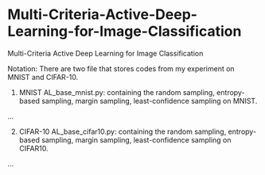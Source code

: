 # Multi-Criteria-Active-Deep-Learning-for-Image-Classification
Multi-Criteria Active Deep Learning for Image Classification

Notation:
There are two file that stores codes from my experiment on MNIST and CIFAR-10.
1. MNIST
AL_base_mnist.py:  containing the random sampling, entropy-based sampling, margin sampling, least-confidence sampling on MNIST.

...

2. CIFAR-10
AL_base_cifar10.py:  containing the random sampling, entropy-based sampling, margin sampling, least-confidence sampling on CIFAR10.

...
